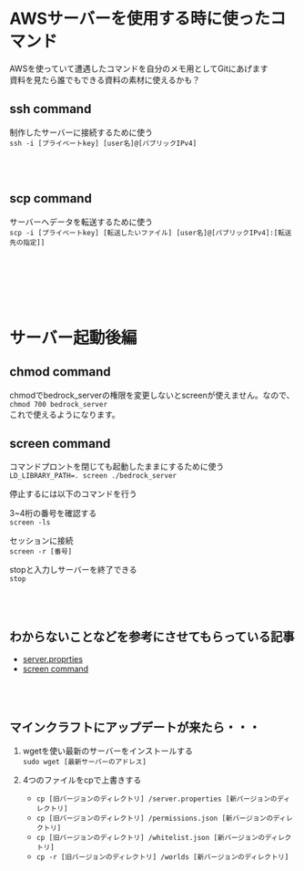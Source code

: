 # AWSサーバーを使用する時に使ったコマンド  
AWSを使っていて遭遇したコマンドを自分のメモ用としてGitにあげます  
資料を見たら誰でもできる資料の素材に使えるかも？

## ssh command
制作したサーバーに接続するために使う  
`ssh -i [プライベートkey] [user名]@[パブリックIPv4]`

<br>
<br>

## scp command
サーバーへデータを転送するために使う  
`scp -i [プライベートkey] [転送したいファイル] [user名]@[パブリックIPv4]:[転送先の指定]]`

<br>
<br>
<br>
<br>
<br>

# サーバー起動後編
## chmod command
chmodでbedrock_serverの権限を変更しないとscreenが使えません。なので、  
`chmod 700 bedrock_server`  
これで使えるようになります。
  
## screen command 
コマンドプロントを閉じても起動したままにするために使う  
`LD_LIBRARY_PATH=. screen ./bedrock_server`
  
停止するには以下のコマンドを行う  
  
3~4桁の番号を確認する  
`screen -ls`
 
 セッションに接続   
`screen -r [番号]`
  
stopと入力しサーバーを終了できる  
`stop`

<br>
<br>

## わからないことなどを参考にさせてもらっている記事
- [server.proprties](https://lifework-blog.com/minecraft-setting-bedrock-server/)  
- [screen command](lhttps://qiita.com/hnishi/items/3190f2901f88e2594a5f)
<br>
<br>

## マインクラフトにアップデートが来たら・・・  
1. wgetを使い最新のサーバーをインストールする  
`sudo wget [最新サーバーのアドレス]`

2. 4つのファイルをcpで上書きする
    - `cp [旧バージョンのディレクトリ] /server.properties [新バージョンのディレクトリ]`
    - `cp [旧バージョンのディレクトリ] /permissions.json [新バージョンのディレクトリ]`
    - `cp [旧バージョンのディレクトリ] /whitelist.json [新バージョンのディレクトリ]`
    - `cp -r [旧バージョンのディレクトリ] /worlds [新バージョンのディレクトリ]`
